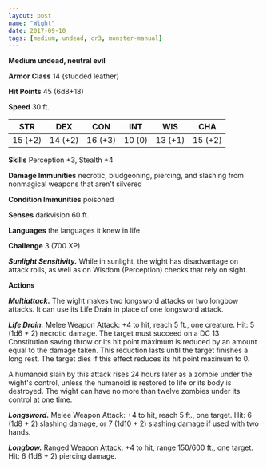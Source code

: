 ```yaml
---
layout: post
name: "Wight"
date: 2017-09-10
tags: [medium, undead, cr3, monster-manual]
---
```


**Medium undead, neutral evil**

**Armor Class** 14 (studded leather)

**Hit Points** 45 (6d8+18)

**Speed** 30 ft.

|   STR   |   DEX   |   CON   |   INT   |   WIS   |   CHA   |
|:-----:|:-----:|:-----:|:-----:|:-----:|:-----:|
| 15 (+2) | 14 (+2) | 16 (+3) | 10 (0) | 13 (+1) | 15 (+2) |

**Skills** Perception +3, Stealth +4

**Damage Immunities** necrotic, bludgeoning, piercing, and slashing from nonmagical weapons that aren't silvered

**Condition Immunities** poisoned

**Senses** darkvision 60 ft.

**Languages** the languages it knew in life

**Challenge** 3 (700 XP)

***Sunlight Sensitivity.*** While in sunlight, the wight has disadvantage on attack rolls, as well as on Wisdom (Perception) checks that rely on sight.

**Actions**

***Multiattack.*** The wight makes two longsword attacks or two longbow attacks. It can use its Life Drain in place of one longsword attack.

***Life Drain.*** Melee Weapon Attack: +4 to hit, reach 5 ft., one creature. Hit: 5 (1d6 + 2) necrotic damage. The target must succeed on a DC 13 Constitution saving throw or its hit point maximum is reduced by an amount equal to the damage taken. This reduction lasts until the target finishes a long rest. The target dies if this effect reduces its hit point maximum to 0.

A humanoid slain by this attack rises 24 hours later as a zombie under the wight's control, unless the humanoid is restored to life or its body is destroyed. The wight can have no more than twelve zombies under its control at one time.

***Longsword.*** Melee Weapon Attack: +4 to hit, reach 5 ft., one target. Hit: 6 (1d8 + 2) slashing damage, or 7 (1d10 + 2) slashing damage if used with two hands.

***Longbow.*** Ranged Weapon Attack: +4 to hit, range 150/600 ft., one target. Hit: 6 (1d8 + 2) piercing damage.

